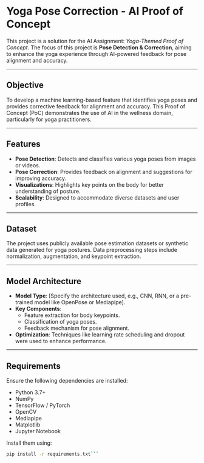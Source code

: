 # Yoga Pose Correction - AI Proof of Concept

This project is a solution for the AI Assignment: *Yoga-Themed Proof of Concept*. The focus of this project is **Pose Detection & Correction**, aiming to enhance the yoga experience through AI-powered feedback for pose alignment and accuracy.

---

## Objective

To develop a machine learning-based feature that identifies yoga poses and provides corrective feedback for alignment and accuracy. This Proof of Concept (PoC) demonstrates the use of AI in the wellness domain, particularly for yoga practitioners.

---

## Features

- **Pose Detection**: Detects and classifies various yoga poses from images or videos.
- **Pose Correction**: Provides feedback on alignment and suggestions for improving accuracy.
- **Visualizations**: Highlights key points on the body for better understanding of posture.
- **Scalability**: Designed to accommodate diverse datasets and user profiles.

---

## Dataset

The project uses publicly available pose estimation datasets or synthetic data generated for yoga postures. Data preprocessing steps include normalization, augmentation, and keypoint extraction.

---

## Model Architecture

- **Model Type**: [Specify the architecture used, e.g., CNN, RNN, or a pre-trained model like OpenPose or Mediapipe].
- **Key Components**:
  - Feature extraction for body keypoints.
  - Classification of yoga poses.
  - Feedback mechanism for pose alignment.
- **Optimization**: Techniques like learning rate scheduling and dropout were used to enhance performance.

---

## Requirements

Ensure the following dependencies are installed:

- Python 3.7+
- NumPy
- TensorFlow / PyTorch
- OpenCV
- Mediapipe
- Matplotlib
- Jupyter Notebook

Install them using:
```bash
pip install -r requirements.txt```

